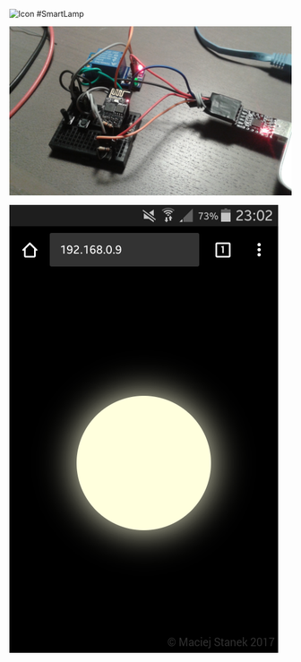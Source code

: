 ![Icon](https://raw.githubusercontent.com/maciejstanek/arduino-sketchbook/master/SmartLamp/icoon.png)
#SmartLamp

![Breadboard version](https://raw.githubusercontent.com/maciejstanek/arduino-sketchbook/master/SmartLamp/foto_breadboard.jpg)

![Phone screenshot](https://raw.githubusercontent.com/maciejstanek/arduino-sketchbook/master/SmartLamp/screenshot_phone.png)

